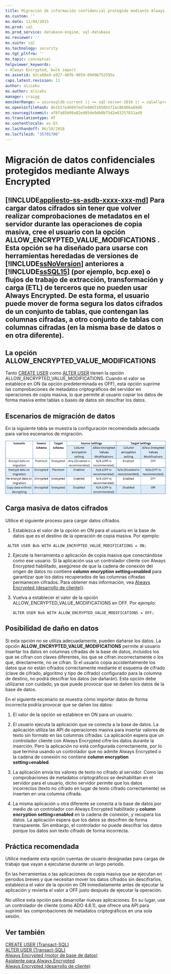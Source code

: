 ```yaml
---
title: Migración de información confidencial protegida mediante Always Encrypted | Microsoft Docs
ms.custom: ''
ms.date: 11/04/2015
ms.prod: sql
ms.prod_service: database-engine, sql-database
ms.reviewer: ''
ms.suite: sql
ms.technology: security
ms.tgt_pltfrm: ''
ms.topic: conceptual
helpviewer_keywords:
- Always Encrypted, bulk import
ms.assetid: b2ca08ed-a927-40fb-9059-09496752595e
caps.latest.revision: 11
author: aliceku
ms.author: aliceku
manager: craigg
monikerRange: = azuresqldb-current || >= sql-server-2016 || = sqlallproducts-allversions
ms.openlocfilehash: 8e1b17e46097ed7e88651858b571ac86d66ab9d8
ms.sourcegitcommit: a78fa85609a82e905de9db8b75d2e83257831ad9
ms.translationtype: HT
ms.contentlocale: es-ES
ms.lasthandoff: 06/18/2018
ms.locfileid: "35701786"
---
```

# <a name="migrate-sensitive-data-protected-by-always-encrypted"></a>Migración de datos confidenciales protegidos mediante Always Encrypted
[!INCLUDE[appliesto-ss-asdb-xxxx-xxx-md](../../../includes/appliesto-ss-asdb-xxxx-xxx-md.md)]
 Para cargar datos cifrados sin tener que volver realizar comprobaciones de metadatos en el servidor durante las operaciones de copia masiva, cree el usuario con la opción **ALLOW_ENCRYPTED_VALUE_MODIFICATIONS** . Esta opción se ha diseñado para usarse con herramientas heredadas de versiones de [!INCLUDE[ssNoVersion](../../../includes/ssnoversion-md.md)] anteriores a [!INCLUDE[ssSQL15](../../../includes/sssql15-md.md)] (por ejemplo, bcp.exe) o flujos de trabajo de extracción, transformación y carga (ETL) de terceros que no pueden usar Always Encrypted. De esta forma, el usuario puede mover de forma segura los datos cifrados de un conjunto de tablas, que contengan las columnas cifradas, a otro conjunto de tablas con columnas cifradas (en la misma base de datos o en otra diferente).  
 -  
 ## <a name="the-allowencryptedvaluemodifications-option"></a>La opción ALLOW_ENCRYPTED_VALUE_MODIFICATIONS  
 Tanto [CREATE USER](https://msdn.microsoft.com/library/ms173463.aspx) como [ALTER USER](https://msdn.microsoft.com/library/ms176060.aspx) tienen la opción ALLOW_ENCRYPTED_VALUE_MODIFICATIONS. Cuando el valor se establece en ON (la opción predeterminada es OFF), esta opción suprime las comprobaciones de metadatos criptográficos del servidor en operaciones de copia masiva, lo que permite al usuario copiar los datos de forma masiva entre tablas o bases de datos sin descifrar los datos.  
  
## <a name="data-migration-scenarios"></a>Escenarios de migración de datos  
En la siguiente tabla se muestra la configuración recomendada adecuada para varios escenarios de migración.  
 
![Migración de Always Encrypted](../../../relational-databases/security/encryption/media/always-encrypted-migration.PNG "Migración de Always Encrypted")  

## <a name="bulk-loading-of-encrypted-data"></a>Carga masiva de datos cifrados  
Utilice el siguiente proceso para cargar datos cifrados.  

1.  Establezca el valor de la opción en ON para el usuario en la base de datos que es el destino de la operación de copia masiva. Por ejemplo:  
 
   ```  
    ALTER USER Bob WITH ALLOW_ENCRYPTED_VALUE_MODIFICATIONS = ON;  
   ```  

2.  Ejecute la herramienta o aplicación de copia masiva que conectándose como ese usuario. Si la aplicación usa un controlador cliente con Always Encrypted habilitado, asegúrese de que la cadena de conexión del origen de datos no contiene **column encryption setting=enabled** para garantizar que los datos recuperados de las columnas cifradas permanecen cifrados. Para obtener más información, vea [Always Encrypted &#40;desarrollo de cliente&#41;](../../../relational-databases/security/encryption/always-encrypted-client-development.md)).  
  
3.  Vuelva a establecer el valor de la opción ALLOW_ENCRYPTED_VALUE_MODIFICATIONS en OFF. Por ejemplo:  

    ```  
    ALTER USER Bob WITH ALLOW_ENCRYPTED_VALUE_MODIFICATIONS = OFF;  
    ```  

## <a name="potential-for-data-corruption"></a>Posibilidad de daño en datos  
Si esta opción no se utiliza adecuadamente, pueden dañarse los datos. La opción **ALLOW_ENCRYPTED_VALUE_MODIFICATIONS** permite al usuario insertar los datos en columnas cifradas de la base de datos, incluidos los que se cifran con claves diferentes, los que se cifran incorrectamente o los que, directamente, no se cifran. Si el usuario copia accidentalmente los datos que no están cifrados correctamente mediante el esquema de cifrado (clave de cifrado, algoritmo y tipo de cifrado) configurado para la columna de destino, no podrá descifrar los datos (se dañarán). Esta opción debe utilizarse con cuidado, ya que puede provocar que se dañen los datos de la base de datos.  

En el siguiente escenario se muestra cómo importar datos de forma incorrecta podría provocar que se dañen los datos:  

1.  El valor de la opción se establece en ON para un usuario.  
 
2.  El usuario ejecuta la aplicación que se conecta a la base de datos. La aplicación utiliza las API de operaciones masiva para insertar valores de texto sin formato en las columnas cifradas. La aplicación espera que un controlador cliente con Always Encrypted cifre los datos durante la inserción. Pero la aplicación no está configurada correctamente, por lo que termina usando un controlador que no admite Always Encrypted o la cadena de conexión no contiene **column encryption setting=enabled**.  

3.  La aplicación envía los valores de texto no cifrado al servidor. Como las comprobaciones de metadatos criptográficos se deshabilitan en el servidor para el usuario, dicho servidor permite que los datos incorrectos (texto no cifrado en lugar de texto cifrado correctamente) se inserten en una columna cifrada.  
 
4.  La misma aplicación u otra diferente se conecta a la base de datos por medio de un controlador con Always Encrypted habilitado y **column encryption setting=enabled** en la cadena de conexión, y recupera los datos. La aplicación espera que los datos se descifren de forma transparente. Sin embargo, el controlador no puede descifrar los datos porque los datos son texto cifrado de forma incorrecta.  

## <a name="best-practice"></a>Práctica recomendada  
 
Utilice mediante esta opción cuentas de usuario designadas para cargas de trabajo que vayan a ejecutarse durante un largo periodo.  
 
En las herramientas o las aplicaciones de copia masiva que se ejecutan en periodos breves y que necesitan mover los datos cifrados sin descifrarlos, establezca el valor de la opción en ON inmediatamente antes de ejecutar la aplicación y revierta el valor a OFF justo después de ejecutar la operación.  
 
No utilice esta opción para desarrollar nuevas aplicaciones. En su lugar, use un controlador de cliente (como ADO 4.6.1), que ofrece una API para suprimir las comprobaciones de metadatos criptográficos en una sola sesión.  

## <a name="see-also"></a>Ver también  
[CREATE USER &#40;Transact-SQL&#41;](../../../t-sql/statements/create-user-transact-sql.md)   
[ALTER USER &#40;Transact-SQL&#41;](../../../t-sql/statements/alter-user-transact-sql.md)   
[Always Encrypted &#40;motor de base de datos&#41;](../../../relational-databases/security/encryption/always-encrypted-database-engine.md)   
[Asistente para Always Encrypted](../../../relational-databases/security/encryption/always-encrypted-wizard.md)   
[Always Encrypted &#40;desarrollo de cliente&#41;](../../../relational-databases/security/encryption/always-encrypted-client-development.md)  
